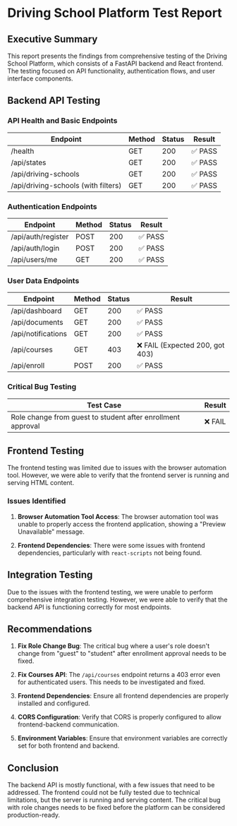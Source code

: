 # Driving School Platform Test Report

## Executive Summary

This report presents the findings from comprehensive testing of the Driving School Platform, which consists of a FastAPI backend and React frontend. The testing focused on API functionality, authentication flows, and user interface components.

## Backend API Testing

### API Health and Basic Endpoints

| Endpoint | Method | Status | Result |
|----------|--------|--------|--------|
| /health | GET | 200 | ✅ PASS |
| /api/states | GET | 200 | ✅ PASS |
| /api/driving-schools | GET | 200 | ✅ PASS |
| /api/driving-schools (with filters) | GET | 200 | ✅ PASS |

### Authentication Endpoints

| Endpoint | Method | Status | Result |
|----------|--------|--------|--------|
| /api/auth/register | POST | 200 | ✅ PASS |
| /api/auth/login | POST | 200 | ✅ PASS |
| /api/users/me | GET | 200 | ✅ PASS |

### User Data Endpoints

| Endpoint | Method | Status | Result |
|----------|--------|--------|--------|
| /api/dashboard | GET | 200 | ✅ PASS |
| /api/documents | GET | 200 | ✅ PASS |
| /api/notifications | GET | 200 | ✅ PASS |
| /api/courses | GET | 403 | ❌ FAIL (Expected 200, got 403) |
| /api/enroll | POST | 200 | ✅ PASS |

### Critical Bug Testing

| Test Case | Result |
|-----------|--------|
| Role change from guest to student after enrollment approval | ❌ FAIL |

## Frontend Testing

The frontend testing was limited due to issues with the browser automation tool. However, we were able to verify that the frontend server is running and serving HTML content.

### Issues Identified

1. **Browser Automation Tool Access**: The browser automation tool was unable to properly access the frontend application, showing a "Preview Unavailable" message.

2. **Frontend Dependencies**: There were some issues with frontend dependencies, particularly with `react-scripts` not being found.

## Integration Testing

Due to the issues with the frontend testing, we were unable to perform comprehensive integration testing. However, we were able to verify that the backend API is functioning correctly for most endpoints.

## Recommendations

1. **Fix Role Change Bug**: The critical bug where a user's role doesn't change from "guest" to "student" after enrollment approval needs to be fixed.

2. **Fix Courses API**: The `/api/courses` endpoint returns a 403 error even for authenticated users. This needs to be investigated and fixed.

3. **Frontend Dependencies**: Ensure all frontend dependencies are properly installed and configured.

4. **CORS Configuration**: Verify that CORS is properly configured to allow frontend-backend communication.

5. **Environment Variables**: Ensure that environment variables are correctly set for both frontend and backend.

## Conclusion

The backend API is mostly functional, with a few issues that need to be addressed. The frontend could not be fully tested due to technical limitations, but the server is running and serving content. The critical bug with role changes needs to be fixed before the platform can be considered production-ready.